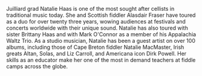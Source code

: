 Juilliard grad Natalie Haas is one of the most sought after cellists in traditional music today. She and Scottish fiddler Alasdair Fraser have toured as a duo for over twenty three years, wowing audiences at festivals and concerts worldwide with their unique sound. Natalie has also toured with sister Brittany Haas and with Mark O'Connor as a member of his Appalachia Waltz Trio. As a studio musician, Natalie has been a guest artist on over 100 albums, including those of Cape Breton fiddler Natalie MacMaster, Irish greats Altan, Solas, and Liz Carroll, and Americana icon Dirk Powell. Her skills as an educator make her one of the most in demand teachers at fiddle camps across the globe.
